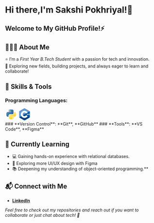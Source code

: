 # Hi there,I'm Sakshi Pokhriyal!👋

## Welcome to My GitHub Profile!⚡️

## 👩🏻‍🎓 About Me
⭐️ I’m a _First Year B.Tech Student_ with a passion for tech and innovation.  
🚀 Exploring new fields, building projects, and always eager to learn and collaborate!

## 🔧 Skills & Tools  
### **Programming Languages**:  
<div align="left">
  <img src="https://raw.githubusercontent.com/devicons/devicon/master/icons/python/python-original.svg" alt="Python" width="40" height="40"/>
  <img src="https://raw.githubusercontent.com/devicons/devicon/master/icons/cplusplus/cplusplus-original.svg" alt="C++" width="40" height="40"/>
</div>  
### **Version Control**:
**Git**, **GitHub**  
### **Tools**:
**VS Code**, **Figma**

## 🌱 Currently Learning
- 💻 Gaining hands-on experience with relational databases.
- 🔎 Exploring more UI/UX design with Figma
- 📚 Deepening my understanding of object-oriented programming.**

## 📬 Connect with Me
- **[LinkedIn](https://www.linkedin.com/in/sakshi-pokhriyal/)**

*Feel free to check out my repositories and reach out if you want to collaborate or just chat about tech! 🚀*

